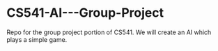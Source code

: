 # CS541-AI---Group-Project
Repo for the group project portion of CS541.  We will create an AI which  plays a simple game.

